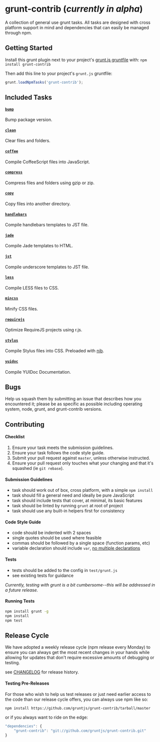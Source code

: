 # grunt-contrib (*currently in alpha*)

A collection of general use grunt tasks. All tasks are designed with cross platform support in mind and dependencies that can easily be managed through npm.

## Getting Started
Install this grunt plugin next to your project's [grunt.js gruntfile][getting_started] with: `npm install grunt-contrib`

Then add this line to your project's `grunt.js` gruntfile:

```javascript
grunt.loadNpmTasks('grunt-contrib');
```

[grunt]: https://github.com/cowboy/grunt
[getting_started]: https://github.com/cowboy/grunt/blob/master/docs/getting_started.md

## Included Tasks
#### [`bump`](https://github.com/gruntjs/grunt-contrib-bump/)
Bump package version.

#### [`clean`](https://github.com/gruntjs/grunt-contrib-clean/)
Clear files and folders.

#### [`coffee`](https://github.com/gruntjs/grunt-contrib-coffee/)
Compile CoffeeScript files into JavaScript.

#### [`compress`](https://github.com/gruntjs/grunt-contrib-compress/)
Compress files and folders using gzip or zip.

#### [`copy`](https://github.com/gruntjs/grunt-contrib-copy/)
Copy files into another directory.

#### [`handlebars`](https://github.com/gruntjs/grunt-contrib-handlebars/)
Compile handlebars templates to JST file.

#### [`jade`](https://github.com/gruntjs/grunt-contrib-jade/)
Compile Jade templates to HTML.

#### [`jst`](https://github.com/gruntjs/grunt-contrib-jst/)
Compile underscore templates to JST file.

#### [`less`](https://github.com/gruntjs/grunt-contrib-less/)
Compile LESS files to CSS.

#### [`mincss`](https://github.com/gruntjs/grunt-contrib-mincss/)
Minify CSS files.

#### [`requirejs`](https://github.com/gruntjs/grunt-contrib-requirejs/)
Optimize RequireJS projects using r.js.

#### [`stylus`](https://github.com/gruntjs/grunt-contrib-stylus/)
Compile Stylus files into CSS. Preloaded with [nib](http://visionmedia.github.com/nib/).

#### [`yuidoc`](https://github.com/gruntjs/grunt-contrib-yuidoc/)
Compile YUIDoc Documentation.

## Bugs

Help us squash them by submitting an issue that describes how you encountered it; please be as specific as possible including operating system, node, grunt, and grunt-contrib versions.

## Contributing

#### Checklist

1. Ensure your task meets the submission guidelines.
2. Ensure your task follows the code style guide.
3. Submit your pull request against `master`, unless otherwise instructed.
4. Ensure your pull request only touches what your changing and that it's squashed (ie `git rebase`).

#### Submission Guidelines

* task should work out of box, cross platform, with a simple `npm install`
* task should fill a general need and ideally be pure JavaScript
* task should include tests that cover, at minimal, its basic features
* task should be linted by running `grunt` at root of project
* task should use any built-in helpers first for consistency

#### Code Style Guide

* code should be indented with 2 spaces
* single quotes should be used where feasible
* commas should be followed by a single space (function params, etc)
* variable declaration should include `var`, [no multiple declarations](http://benalman.com/news/2012/05/multiple-var-statements-javascript/)

#### Tests

* tests should be added to the config in `test/grunt.js`
* see existing tests for guidance

*Currently, testing with grunt is a bit cumbersome--this will be addressed in a future release.*

#### Running Tests
```bash
npm install grunt -g
npm install
npm test
```

## Release Cycle

We have adopted a weekly release cycle (npm release every Monday) to ensure you can always get the most recent changes in your hands while allowing for updates that don't require excessive amounts of debugging or testing.

see [CHANGELOG](https://github.com/gruntjs/grunt-contrib/blob/master/CHANGELOG) for release history.

#### Testing Pre-Releases

For those who wish to help us test releases or just need earlier access to the code than our release cycle offers, you can always use npm like so:

```bash
npm install https://github.com/gruntjs/grunt-contrib/tarball/master
```

or if you always want to ride on the edge:

```javascript
"dependencies": {
    "grunt-contrib": "git://github.com/gruntjs/grunt-contrib.git"
}
```